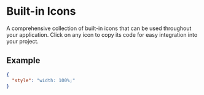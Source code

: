 # Built-in Icons

A comprehensive collection of built-in icons that can be used throughout your application. Click on any icon to copy its code for easy integration into your project.

## Example

<gbp-example name="dy-icons" src="https://esm.sh/duoyun-ui/elements/icons">

```json
{
  "style": "width: 100%;"
}
```

</gbp-example>
